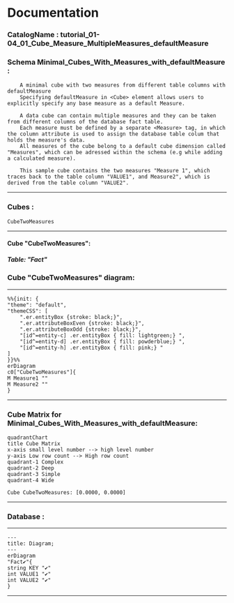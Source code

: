 # Documentation
### CatalogName : tutorial_01-04_01_Cube_Measure_MultipleMeasures_defaultMeasure
### Schema Minimal_Cubes_With_Measures_with_defaultMeasure : 

		
		A minimal cube with two measures from different table columns with defaultMeasure
		Specifying defaultMeasure in <Cube> element allows users to explicitly specify any base measure as a default Measure.

		A data cube can contain multiple measures and they can be taken from different columns of the database fact table.
		Each measure must be defined by a separate <Measure> tag, in which the column attribute is used to assign the database table colum that holds the measure's data.
		All measures of the cube belong to a default cube dimension called "Measures", which can be adressed within the schema (e.g while adding a calculated measure).

		This sample cube contains the two measures "Measure 1", which traces back to the table column "VALUE1", and Measure2", which is derived from the table column "VALUE2".
		
  
---
### Cubes :

    CubeTwoMeasures

---
#### Cube "CubeTwoMeasures":

    

##### Table: "Fact"

### Cube "CubeTwoMeasures" diagram:

---

```mermaid
%%{init: {
"theme": "default",
"themeCSS": [
    ".er.entityBox {stroke: black;}",
    ".er.attributeBoxEven {stroke: black;}",
    ".er.attributeBoxOdd {stroke: black;}",
    "[id^=entity-c] .er.entityBox { fill: lightgreen;} ",
    "[id^=entity-d] .er.entityBox { fill: powderblue;} ",
    "[id^=entity-h] .er.entityBox { fill: pink;} "
]
}}%%
erDiagram
c0["CubeTwoMeasures"]{
M Measure1 ""
M Measure2 ""
}
```
---
### Cube Matrix for Minimal_Cubes_With_Measures_with_defaultMeasure:
```mermaid
quadrantChart
title Cube Matrix
x-axis small level number --> high level number
y-axis Low row count --> High row count
quadrant-1 Complex
quadrant-2 Deep
quadrant-3 Simple
quadrant-4 Wide

Cube CubeTwoMeasures: [0.0000, 0.0000]
```
---
### Database :
---
```mermaid
---
title: Diagram;
---
erDiagram
"Fact✔"{
string KEY "✔"
int VALUE1 "✔"
int VALUE2 "✔"
}

```
---
